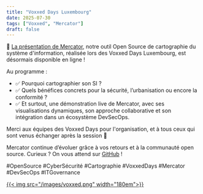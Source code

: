 ```yaml
---
title: "Voxxed Days Luxembourg"
date: 2025-07-30
tags: ["Voxxed", "Mercator"]
draft: false
---
```


🎥 [La présentation de Mercator](https://www.youtube.com/watch?v=FDYN8MLPBjg), notre outil Open Source de cartographie du système d'information, réalisée lors des Voxxed Days Luxembourg, est désormais disponible en ligne !

Au programme :
- ✅ Pourquoi cartographier son SI ?
- ✅ Quels bénéfices concrets pour la sécurité, l’urbanisation ou encore la conformité ?
- ✅ Et surtout, une démonstration live de Mercator, avec ses visualisations dynamiques, son approche collaborative et son intégration dans un écosystème DevSecOps.

Merci aux équipes des Voxxed Days pour l'organisation, et à tous ceux qui sont venus échanger après la session 🙌

Mercator continue d’évoluer grâce à vos retours et à la communauté open source. Curieux ? On vous attend sur [GitHub](https://github.com/dbarzin/mercator) !

#OpenSource #CyberSécurité #Cartographie #VoxxedDays #Mercator #DevSecOps #ITGovernance

[{{< img src="/images/voxxed.png" width="180em">}}](https://luxembourg.voxxeddays.com/fr/)
